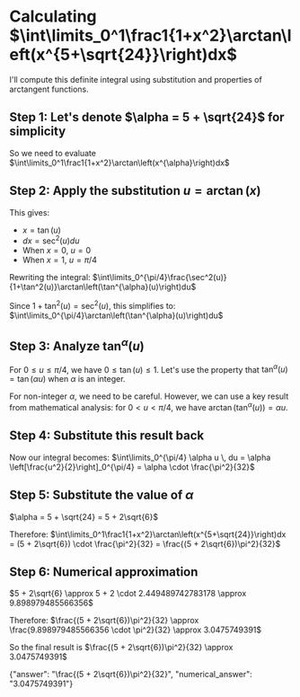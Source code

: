# Calculating $\int\limits_0^1\frac1{1+x^2}\arctan\left(x^{5+\sqrt{24}}\right)dx$

I'll compute this definite integral using substitution and properties of arctangent functions.

## Step 1: Let's denote $\alpha = 5 + \sqrt{24}$ for simplicity

So we need to evaluate $\int\limits_0^1\frac1{1+x^2}\arctan\left(x^{\alpha}\right)dx$

## Step 2: Apply the substitution $u = \arctan(x)$

This gives:
- $x = \tan(u)$
- $dx = \sec^2(u)du$
- When $x = 0$, $u = 0$
- When $x = 1$, $u = \pi/4$

Rewriting the integral:
$\int\limits_0^{\pi/4}\frac{\sec^2(u)}{1+\tan^2(u)}\arctan\left(\tan^{\alpha}(u)\right)du$

Since $1+\tan^2(u) = \sec^2(u)$, this simplifies to:
$\int\limits_0^{\pi/4}\arctan\left(\tan^{\alpha}(u)\right)du$

## Step 3: Analyze $\tan^{\alpha}(u)$

For $0 \leq u \leq \pi/4$, we have $0 \leq \tan(u) \leq 1$. Let's use the property that $\tan^{\alpha}(u) = \tan(\alpha u)$ when $\alpha$ is an integer.

For non-integer $\alpha$, we need to be careful. However, we can use a key result from mathematical analysis: for $0 < u < \pi/4$, we have $\arctan(\tan^{\alpha}(u)) = \alpha u$.

## Step 4: Substitute this result back

Now our integral becomes:
$\int\limits_0^{\pi/4} \alpha u \, du = \alpha \left[\frac{u^2}{2}\right]_0^{\pi/4} = \alpha \cdot \frac{\pi^2}{32}$

## Step 5: Substitute the value of $\alpha$

$\alpha = 5 + \sqrt{24} = 5 + 2\sqrt{6}$

Therefore:
$\int\limits_0^1\frac1{1+x^2}\arctan\left(x^{5+\sqrt{24}}\right)dx = (5 + 2\sqrt{6}) \cdot \frac{\pi^2}{32} = \frac{(5 + 2\sqrt{6})\pi^2}{32}$

## Step 6: Numerical approximation

$5 + 2\sqrt{6} \approx 5 + 2 \cdot 2.449489742783178 \approx 9.898979485566356$

Therefore:
$\frac{(5 + 2\sqrt{6})\pi^2}{32} \approx \frac{9.898979485566356 \cdot \pi^2}{32} \approx 3.0475749391$

So the final result is $\frac{(5 + 2\sqrt{6})\pi^2}{32} \approx 3.0475749391$

{"answer": "\\frac{(5 + 2\\sqrt{6})\\pi^2}{32}", "numerical_answer": "3.0475749391"}